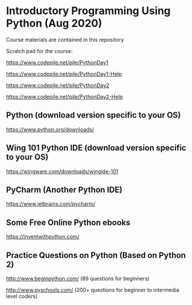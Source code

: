 # Introductory Programming Using Python (Aug 2020)

Course materials are contained in this repository

Scratch pad for the course:

https://www.codepile.net/pile/PythonDay1

https://www.codepile.net/pile/PythonDay1-Help

https://www.codepile.net/pile/PythonDay2

https://www.codepile.net/pile/PythonDay2-Help





## Python (download version specific to your OS) 
https://www.python.org/downloads/

## Wing 101 Python IDE (download version specific to your OS)
https://wingware.com/downloads/wingide-101

## PyCharm (Another Python IDE)
https://www.jetbrains.com/pycharm/

## Some Free Online Python ebooks 
https://inventwithpython.com/

## Practice Questions on Python (Based on Python 2)
http://www.beginpython.com/ (89 questions for beginners)

http://www.pyschools.com/ (200+ questions for beginner to intermedia level coders)
